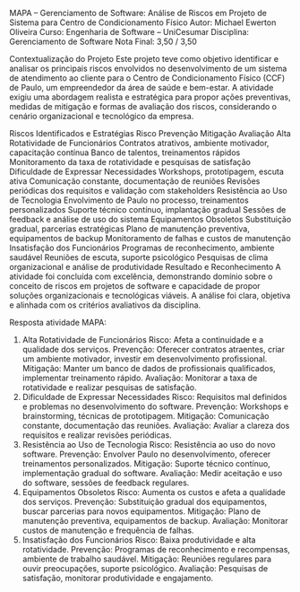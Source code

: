 MAPA – Gerenciamento de Software: Análise de Riscos em Projeto de Sistema para Centro de Condicionamento Físico
Autor: Michael Ewerton Oliveira Curso: Engenharia de Software – UniCesumar Disciplina: Gerenciamento de Software Nota Final: 3,50 / 3,50

Contextualização do Projeto
Este projeto teve como objetivo identificar e analisar os principais riscos envolvidos no desenvolvimento de um sistema de atendimento ao cliente para o Centro de Condicionamento Físico (CCF) de Paulo, um empreendedor da área de saúde e bem-estar. A atividade exigiu uma abordagem realista e estratégica para propor ações preventivas, medidas de mitigação e formas de avaliação dos riscos, considerando o cenário organizacional e tecnológico da empresa.

Riscos Identificados e Estratégias
Risco	Prevenção	Mitigação	Avaliação
Alta Rotatividade de Funcionários	Contratos atrativos, ambiente motivador, capacitação contínua	Banco de talentos, treinamentos rápidos	Monitoramento da taxa de rotatividade e pesquisas de satisfação
Dificuldade de Expressar Necessidades	Workshops, prototipagem, escuta ativa	Comunicação constante, documentação de reuniões	Revisões periódicas dos requisitos e validação com stakeholders
Resistência ao Uso de Tecnologia	Envolvimento de Paulo no processo, treinamentos personalizados	Suporte técnico contínuo, implantação gradual	Sessões de feedback e análise de uso do sistema
Equipamentos Obsoletos	Substituição gradual, parcerias estratégicas	Plano de manutenção preventiva, equipamentos de backup	Monitoramento de falhas e custos de manutenção
Insatisfação dos Funcionários	Programas de reconhecimento, ambiente saudável	Reuniões de escuta, suporte psicológico	Pesquisas de clima organizacional e análise de produtividade
Resultado e Reconhecimento
A atividade foi concluída com excelência, demonstrando domínio sobre o conceito de riscos em projetos de software e capacidade de propor soluções organizacionais e tecnológicas viáveis. A análise foi clara, objetiva e alinhada com os critérios avaliativos da disciplina.

Resposta atividade MAPA:
1. Alta Rotatividade de Funcionários
Risco: Afeta a continuidade e a qualidade dos serviços. Prevenção: Oferecer
contratos atraentes, criar um ambiente motivador, investir em desenvolvimento
profissional. Mitigação: Manter um banco de dados de profissionais qualificados,
implementar treinamento rápido. Avaliação: Monitorar a taxa de rotatividade e
realizar pesquisas de satisfação.
2. Dificuldade de Expressar Necessidades
Risco: Requisitos mal definidos e problemas no desenvolvimento do software.
Prevenção: Workshops e brainstorming, técnicas de prototipagem. Mitigação:
Comunicação constante, documentação das reuniões. Avaliação: Avaliar a
clareza dos requisitos e realizar revisões periódicas.
3. Resistência ao Uso de Tecnologia
Risco: Resistência ao uso do novo software. Prevenção: Envolver Paulo no
desenvolvimento, oferecer treinamentos personalizados. Mitigação: Suporte
técnico contínuo, implementação gradual do software. Avaliação: Medir aceitação
e uso do software, sessões de feedback regulares.
4. Equipamentos Obsoletos
Risco: Aumenta os custos e afeta a qualidade dos serviços. Prevenção:
Substituição gradual dos equipamentos, buscar parcerias para novos
equipamentos. Mitigação: Plano de manutenção preventiva, equipamentos de
backup. Avaliação: Monitorar custos de manutenção e frequência de falhas.
5. Insatisfação dos Funcionários
Risco: Baixa produtividade e alta rotatividade. Prevenção: Programas de
reconhecimento e recompensas, ambiente de trabalho saudável. Mitigação:
Reuniões regulares para ouvir preocupações, suporte psicológico. Avaliação:
Pesquisas de satisfação, monitorar produtividade e engajamento. 
